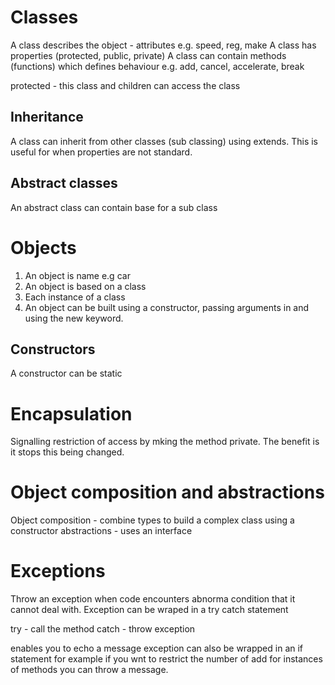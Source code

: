 Classes
=======
A class describes the object - attributes e.g. speed, reg, make
A class has properties (protected, public, private)
A class can contain methods (functions) which defines behaviour e.g. add, cancel, accelerate, break

protected - this class and children can access the class

Inheritance
-------------
A class can inherit from other classes (sub classing) using extends. This is useful for when properties are not standard.

Abstract classes
------------------
An abstract class can contain base for a sub class

Objects
==========
1. An object is  name e.g car
2. An object is based on a class
3. Each instance of a class
4. An object can be built using a constructor, passing arguments in and using the new keyword.

Constructors
-------------
A constructor can be static

Encapsulation
=============
Signalling restriction of access by mking the method private. The benefit is it stops this being changed.

Object composition and abstractions
=======================================
Object composition - combine types to build a complex class using a constructor
abstractions - uses an interface

Exceptions
===========
Throw an exception when code encounters abnorma condition that it cannot deal with. Exception can be wraped in a try catch statement

try - call the method
catch - throw exception

enables you to echo a message
exception can also be wrapped in an if statement for example if you wnt to restrict the number of add for instances of methods you can throw a message.

